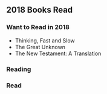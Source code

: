 ## 2018 Books Read
### Want to Read in 2018  
 - Thinking, Fast and Slow  
 - The Great Unknown  
 - The New Testament: A Translation  

### Reading  


### Read   